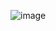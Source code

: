 ![image](https://user-images.githubusercontent.com/100144278/229312785-c5aec866-7766-406d-bd40-882a40b2efc9.png)
